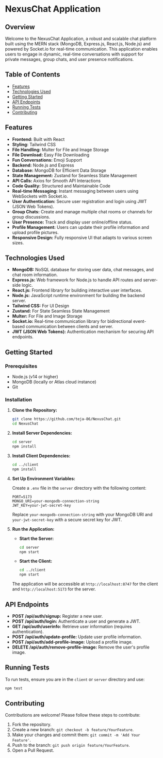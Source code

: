 # NexusChat Application

## Overview

Welcome to the NexusChat Application, a robust and scalable chat platform built using the MERN stack (MongoDB, Express.js, React.js, Node.js) and powered by Socket.io for real-time communication. This application enables users to engage in dynamic, real-time conversations with support for private messages, group chats, and user presence notifications.

## Table of Contents

- [Features](#features)
- [Technologies Used](#technologies-used)
- [Getting Started](#getting-started)
- [API Endpoints](#api-endpoints)
- [Running Tests](#running-tests)
- [Contributing](#contributing)
  
## Features

- **Frontend:** Built with React
- **Styling:** Tailwind CSS
- **File Handling:** Multer for File and Image Storage
- **File Download:** Easy File Downloading 
- **Fun Conversations:** Emoji Support
- **Backend:** Node.js and Express
- **Database:** MongoDB for Efficient Data Storage
- **State Management:** Zustand for Seamless State Management
- **API Calls:** Axios for Smooth API Interactions
- **Code Quality:** Structured and Maintainable Code
- **Real-time Messaging:** Instant messaging between users using WebSockets with Socket.io.
- **User Authentication:** Secure user registration and login using JWT (JSON Web Tokens).
- **Group Chats:** Create and manage multiple chat rooms or channels for group discussions.
- **User Presence:** Track and display user online/offline status.
- **Profile Management:** Users can update their profile information and upload profile pictures.
- **Responsive Design:** Fully responsive UI that adapts to various screen sizes.

## Technologies Used

- **MongoDB:** NoSQL database for storing user data, chat messages, and chat room information.
- **Express.js:** Web framework for Node.js to handle API routes and server-side logic.
- **React.js:** Frontend library for building interactive user interfaces.
- **Node.js:** JavaScript runtime environment for building the backend server.
- **Tailwind CSS:** For UI Design
- **Zustand:** For State Seamless State Management
- **Multer:** For File and Image Storage 
- **Socket.io:** Real-time communication library for bidirectional event-based communication between clients and server.
- **JWT (JSON Web Tokens):** Authentication mechanism for securing API endpoints.

## Getting Started

### Prerequisites

- Node.js (v14 or higher)
- MongoDB (locally or Atlas cloud instance)
- Git

### Installation

1. **Clone the Repository:**

    ```sh
    git clone https://github.com/teja-86/NexusChat.git
    cd NexusChat
    ```

2. **Install Server Dependencies:**

    ```sh
    cd server
    npm install
    ```

3. **Install Client Dependencies:**

    ```sh
    cd ../client
    npm install
    ```

4. **Set Up Environment Variables:**

    Create a `.env` file in the `server` directory with the following content:

    ```env
    PORT=5173
    MONGO_URI=your-mongodb-connection-string
    JWT_KEY=your-jwt-secret-key
    ```

    Replace `your-mongodb-connection-string` with your MongoDB URI and `your-jwt-secret-key` with a secure secret key for JWT.

5. **Run the Application:**

    - **Start the Server:**

        ```sh
        cd server
        npm start
        ```

    - **Start the Client:**

        ```sh
        cd ../client
        npm start
        ```

    The application will be accessible at `http://localhost:8747` for the client and `http://localhost:5173` for the server.

## API Endpoints

- **POST /api/auth/signup:** Register a new user.
- **POST /api/auth/login:** Authenticate a user and generate a JWT.
- **GET /api/auth/userinfo:** Retrieve user information (requires authentication).
- **POST /api/auth/update-profile:** Update user profile information.
- **POST /api/auth/add-profile-image:** Upload a profile image.
- **DELETE /api/auth/remove-profile-image:** Remove the user's profile image.

## Running Tests

To run tests, ensure you are in the `client` or `server` directory and use:

```sh
npm test
```

## Contributing

Contributions are welcome! Please follow these steps to contribute:

1. Fork the repository.
2. Create a new branch: `git checkout -b feature/YourFeature`.
3. Make your changes and commit them: `git commit -m 'Add Your Feature'`.
4. Push to the branch: `git push origin feature/YourFeature`.
5. Open a Pull Request.
